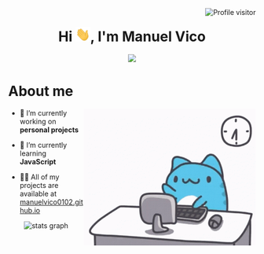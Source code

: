 <a href="https://komarev.com/ghpvc/?username=manuelvico0102">
  <img align="right" src="https://komarev.com/ghpvc/?username=manuelvico0102&label=Visitors&color=0e75b6&style=flat" alt="Profile visitor" />
</a>

<h1 align="center">Hi <img src="https://raw.githubusercontent.com/ABSphreak/ABSphreak/master/gifs/Hi.gif" width="30px">, I'm Manuel Vico</h1>
<p align="center">
  <img src="https://readme-typing-svg.herokuapp.com?font=Fira+Code&pause=1000&random=false&width=435&lines=Full-Stack+Software+Developer;A+passionate+Programmer&center=true&width=500&height=50"></a>
</p>


<!-- About Section -->
 # About me
 
<p>
 <img align="right" width="350" src="/assets/cat.gif" alt="Coding gif" />
  
- 🔭 I’m currently working on **personal projects**

- 🌱 I’m currently learning **JavaScript**

- 👨‍💻 All of my projects are available at [manuelvico0102.github.io](https://manuelvico0102.github.io/)

</p>


<div align="center">
  <img src="https://github-readme-stats.vercel.app/api?username=manuelvico0102&hide_title=false&hide_rank=false&show_icons=true&include_all_commits=true&count_private=true&disable_animations=false&theme=dracula&locale=en&hide_border=false&order=1" height="150" alt="stats graph"  />
</div>
